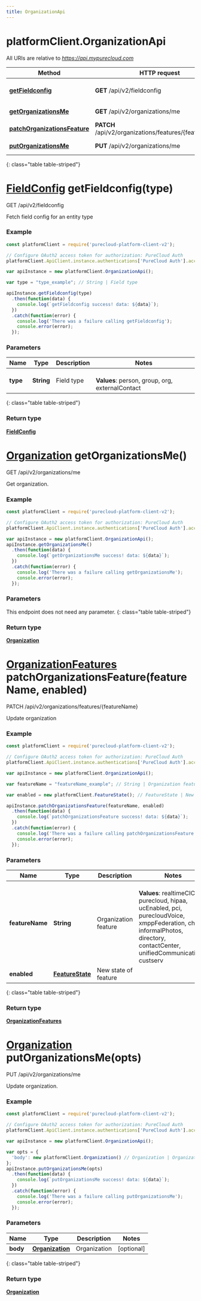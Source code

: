 ```yaml
---
title: OrganizationApi
---
```

# platformClient.OrganizationApi

All URIs are relative to *https://api.mypurecloud.com*

| Method | HTTP request | Description |
| ------------- | ------------- | ------------- |
[**getFieldconfig**](OrganizationApi.html#getFieldconfig) | **GET** /api/v2/fieldconfig | Fetch field config for an entity type
[**getOrganizationsMe**](OrganizationApi.html#getOrganizationsMe) | **GET** /api/v2/organizations/me | Get organization.
[**patchOrganizationsFeature**](OrganizationApi.html#patchOrganizationsFeature) | **PATCH** /api/v2/organizations/features/{featureName} | Update organization
[**putOrganizationsMe**](OrganizationApi.html#putOrganizationsMe) | **PUT** /api/v2/organizations/me | Update organization.
{: class="table table-striped"}

<a name="getFieldconfig"></a>

# [**FieldConfig**](FieldConfig.html) getFieldconfig(type)

GET /api/v2/fieldconfig

Fetch field config for an entity type



### Example

~~~ javascript
const platformClient = require('purecloud-platform-client-v2');

// Configure OAuth2 access token for authorization: PureCloud Auth
platformClient.ApiClient.instance.authentications['PureCloud Auth'].accessToken = 'YOUR ACCESS TOKEN';

var apiInstance = new platformClient.OrganizationApi();

var type = "type_example"; // String | Field type

apiInstance.getFieldconfig(type)
  .then(function(data) {
    console.log(`getFieldconfig success! data: ${data}`);
  })
  .catch(function(error) {
  	console.log('There was a failure calling getFieldconfig');
    console.error(error);
  });

~~~

### Parameters


| Name | Type | Description  | Notes |
| ------------- | ------------- | ------------- | ------------- |
 **type** | **String**| Field type | <br />**Values**: person, group, org, externalContact |
{: class="table table-striped"}

### Return type

[**FieldConfig**](FieldConfig.html)

<a name="getOrganizationsMe"></a>

# [**Organization**](Organization.html) getOrganizationsMe()

GET /api/v2/organizations/me

Get organization.



### Example

~~~ javascript
const platformClient = require('purecloud-platform-client-v2');

// Configure OAuth2 access token for authorization: PureCloud Auth
platformClient.ApiClient.instance.authentications['PureCloud Auth'].accessToken = 'YOUR ACCESS TOKEN';

var apiInstance = new platformClient.OrganizationApi();
apiInstance.getOrganizationsMe()
  .then(function(data) {
    console.log(`getOrganizationsMe success! data: ${data}`);
  })
  .catch(function(error) {
  	console.log('There was a failure calling getOrganizationsMe');
    console.error(error);
  });

~~~

### Parameters

This endpoint does not need any parameter.
{: class="table table-striped"}

### Return type

[**Organization**](Organization.html)

<a name="patchOrganizationsFeature"></a>

# [**OrganizationFeatures**](OrganizationFeatures.html) patchOrganizationsFeature(featureName, enabled)

PATCH /api/v2/organizations/features/{featureName}

Update organization



### Example

~~~ javascript
const platformClient = require('purecloud-platform-client-v2');

// Configure OAuth2 access token for authorization: PureCloud Auth
platformClient.ApiClient.instance.authentications['PureCloud Auth'].accessToken = 'YOUR ACCESS TOKEN';

var apiInstance = new platformClient.OrganizationApi();

var featureName = "featureName_example"; // String | Organization feature

var enabled = new platformClient.FeatureState(); // FeatureState | New state of feature

apiInstance.patchOrganizationsFeature(featureName, enabled)
  .then(function(data) {
    console.log(`patchOrganizationsFeature success! data: ${data}`);
  })
  .catch(function(error) {
  	console.log('There was a failure calling patchOrganizationsFeature');
    console.error(error);
  });

~~~

### Parameters


| Name | Type | Description  | Notes |
| ------------- | ------------- | ------------- | ------------- |
 **featureName** | **String**| Organization feature | <br />**Values**: realtimeCIC, purecloud, hipaa, ucEnabled, pci, purecloudVoice, xmppFederation, chat, informalPhotos, directory, contactCenter, unifiedCommunications, custserv |
 **enabled** | [**FeatureState**](FeatureState.html)| New state of feature |  |
{: class="table table-striped"}

### Return type

[**OrganizationFeatures**](OrganizationFeatures.html)

<a name="putOrganizationsMe"></a>

# [**Organization**](Organization.html) putOrganizationsMe(opts)

PUT /api/v2/organizations/me

Update organization.



### Example

~~~ javascript
const platformClient = require('purecloud-platform-client-v2');

// Configure OAuth2 access token for authorization: PureCloud Auth
platformClient.ApiClient.instance.authentications['PureCloud Auth'].accessToken = 'YOUR ACCESS TOKEN';

var apiInstance = new platformClient.OrganizationApi();

var opts = { 
  'body': new platformClient.Organization() // Organization | Organization
};
apiInstance.putOrganizationsMe(opts)
  .then(function(data) {
    console.log(`putOrganizationsMe success! data: ${data}`);
  })
  .catch(function(error) {
  	console.log('There was a failure calling putOrganizationsMe');
    console.error(error);
  });

~~~

### Parameters


| Name | Type | Description  | Notes |
| ------------- | ------------- | ------------- | ------------- |
 **body** | [**Organization**](Organization.html)| Organization | [optional]  |
{: class="table table-striped"}

### Return type

[**Organization**](Organization.html)

